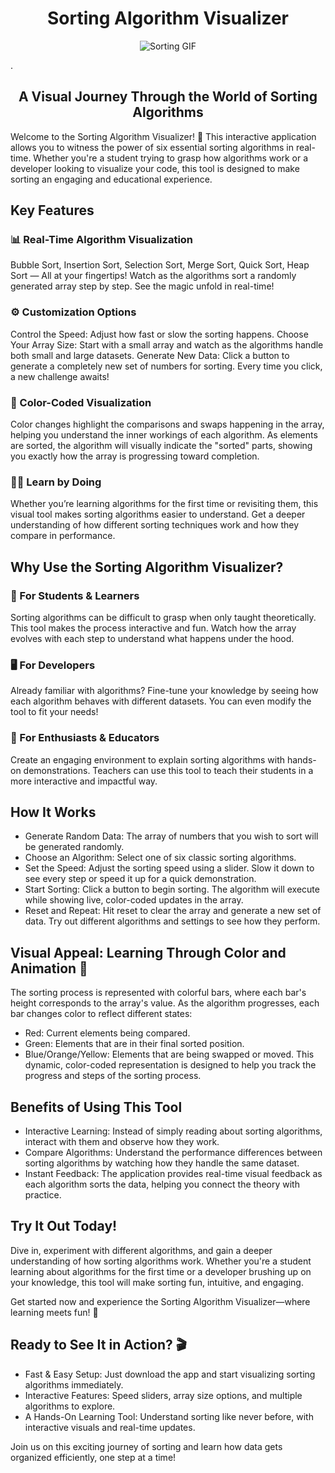 <h1 align="center">Sorting Algorithm Visualizer</h1>

<p align="center">
  <img src="https://miro.medium.com/v2/resize:fit:1400/1*5WXRN62ddiM_Gcf4GDdCZg.gif" alt="Sorting GIF" />
</p>
.
<h2 align="center">A Visual Journey Through the World of Sorting Algorithms</h2>

Welcome to the Sorting Algorithm Visualizer! 🚀 This interactive application allows you to witness the power of six essential sorting algorithms in real-time. Whether you're a student trying to grasp how algorithms work or a developer looking to visualize your code, this tool is designed to make sorting an engaging and educational experience.

## Key Features
### 📊 Real-Time Algorithm Visualization
Bubble Sort, Insertion Sort, Selection Sort, Merge Sort, Quick Sort, Heap Sort — All at your fingertips!
Watch as the algorithms sort a randomly generated array step by step. See the magic unfold in real-time!

### ⚙️ Customization Options
Control the Speed: Adjust how fast or slow the sorting happens.
Choose Your Array Size: Start with a small array and watch as the algorithms handle both small and large datasets.
Generate New Data: Click a button to generate a completely new set of numbers for sorting. Every time you click, a new challenge awaits!

### 🌈 Color-Coded Visualization
Color changes highlight the comparisons and swaps happening in the array, helping you understand the inner workings of each algorithm.
As elements are sorted, the algorithm will visually indicate the "sorted" parts, showing you exactly how the array is progressing toward completion.

### 🧑‍🏫 Learn by Doing
Whether you’re learning algorithms for the first time or revisiting them, this visual tool makes sorting algorithms easier to understand.
Get a deeper understanding of how different sorting techniques work and how they compare in performance.

## Why Use the Sorting Algorithm Visualizer?
### 🎯 For Students & Learners
Sorting algorithms can be difficult to grasp when only taught theoretically. This tool makes the process interactive and fun. Watch how the array evolves with each step to understand what happens under the hood.

### 🖥️ For Developers
Already familiar with algorithms? Fine-tune your knowledge by seeing how each algorithm behaves with different datasets. You can even modify the tool to fit your needs!

### 🚀 For Enthusiasts & Educators
Create an engaging environment to explain sorting algorithms with hands-on demonstrations. Teachers can use this tool to teach their students in a more interactive and impactful way.

## How It Works

* Generate Random Data: The array of numbers that you wish to sort will be generated randomly.
* Choose an Algorithm: Select one of six classic sorting algorithms.
* Set the Speed: Adjust the sorting speed using a slider. Slow it down to see every step or speed it up for a quick demonstration.
* Start Sorting: Click a button to begin sorting. The algorithm will execute while showing live, color-coded updates in the array.
* Reset and Repeat: Hit reset to clear the array and generate a new set of data. Try out different algorithms and settings to see how they perform.

## Visual Appeal: Learning Through Color and Animation 🎨
The sorting process is represented with colorful bars, where each bar's height corresponds to the array's value. As the algorithm progresses, each bar changes color to reflect different states:

* Red: Current elements being compared.
* Green: Elements that are in their final sorted position.
* Blue/Orange/Yellow: Elements that are being swapped or moved.
This dynamic, color-coded representation is designed to help you track the progress and steps of the sorting process.

## Benefits of Using This Tool
* Interactive Learning: Instead of simply reading about sorting algorithms, interact with them and observe how they work.
* Compare Algorithms: Understand the performance differences between sorting algorithms by watching how they handle the same dataset.
* Instant Feedback: The application provides real-time visual feedback as each algorithm sorts the data, helping you connect the theory with practice.

## Try It Out Today!
Dive in, experiment with different algorithms, and gain a deeper understanding of how sorting algorithms work. Whether you're a student learning about algorithms for the first time or a developer brushing up on your knowledge, this tool will make sorting fun, intuitive, and engaging.

Get started now and experience the Sorting Algorithm Visualizer—where learning meets fun! 🎉

## Ready to See It in Action? 🎬
* Fast & Easy Setup: Just download the app and start visualizing sorting algorithms immediately.
* Interactive Features: Speed sliders, array size options, and multiple algorithms to explore.
* A Hands-On Learning Tool: Understand sorting like never before, with interactive visuals and real-time updates.

Join us on this exciting journey of sorting and learn how data gets organized efficiently, one step at a time!
